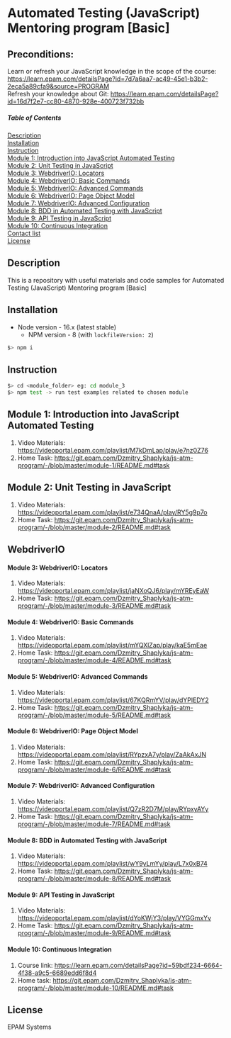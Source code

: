 # Automated Testing (JavaScript) Mentoring program [Basic]

## Preconditions:

Learn or refresh your JavaScript knowledge in the scope of the course: https://learn.epam.com/detailsPage?id=7d7a6aa7-ac49-45e1-b3b2-2eca5a89cfa9&source=PROGRAM  
Refresh your knowledge about Git: https://learn.epam.com/detailsPage?id=16d7f2e7-cc80-4870-928e-400723f732bb

##### Table of Contents

[Description](#description)  
[Installation](#installation)  
[Instruction](#instruction)  
[Module 1: Introduction into JavaScript Automated Testing](#module_1)  
[Module 2: Unit Testing in JavaScript](#module_2)  
[Module 3: WebdriverIO: Locators](#module_3)  
[Module 4: WebdriverIO: Basic Commands](#module_4)  
[Module 5: WebdriverIO: Advanced Commands](#module_5)  
[Module 6: WebdriverIO: Page Object Model](#module_6)  
[Module 7: WebdriverIO: Advanced Configuration](#module_7)  
[Module 8: BDD in Automated Testing with JavaScript](#module_8)  
[Module 9: API Testing in JavaScript](#module_9)  
[Module 10: Continuous Integration](#module_10)  
[Contact list](#contacts)  
[License](#license)

<a name="description"/>

## Description

This is a repository with useful materials and code samples for Automated Testing (JavaScript) Mentoring program [Basic]

<a name="installation"/>

## Installation

- Node version - 16.x (latest stable)
  - NPM version - 8 (with `lockfileVersion: 2`)

```sh
$> npm i
```

<a name="instruction"/>

## Instruction

```sh
$> cd <module_folder> eg: cd module_3
$> npm test -> run test examples related to chosen module
```

<a name="module_1"/>

## Module 1: Introduction into JavaScript Automated Testing

1. Video Materials: https://videoportal.epam.com/playlist/M7kDmLap/play/e7nz0Z76
1. Home Task: https://git.epam.com/Dzmitry_Shaplyka/js-atm-program/-/blob/master/module-1/README.md#task

<a name="module_2"/>

## Module 2: Unit Testing in JavaScript

1. Video Materials: https://videoportal.epam.com/playlist/e734QnaA/play/RY5g9p7o
1. Home Task: https://git.epam.com/Dzmitry_Shaplyka/js-atm-program/-/blob/master/module-2/README.md#task

## WebdriverIO

<a name="module_3"/>

#### Module 3: WebdriverIO: Locators

1. Video Materials: https://videoportal.epam.com/playlist/jaNXoQJ6/play/mYREyEaW
1. Home Task: https://git.epam.com/Dzmitry_Shaplyka/js-atm-program/-/blob/master/module-3/README.md#task

<a name="module_4"/>

#### Module 4: WebdriverIO: Basic Commands

1. Video Materials: https://videoportal.epam.com/playlist/mYQXlZap/play/kaE5mEae
1. Home Task: https://git.epam.com/Dzmitry_Shaplyka/js-atm-program/-/blob/master/module-4/README.md#task

<a name="module_5"/>

#### Module 5: WebdriverIO: Advanced Commands

1. Video Materials: https://videoportal.epam.com/playlist/67KQRmYV/play/dYPlEDY2
1. Home Task: https://git.epam.com/Dzmitry_Shaplyka/js-atm-program/-/blob/master/module-5/README.md#task

<a name="module_6"/>

#### Module 6: WebdriverIO: Page Object Model

1. Video Materials: https://videoportal.epam.com/playlist/RYpzxA7y/play/ZaAkAxJN
1. Home Task: https://git.epam.com/Dzmitry_Shaplyka/js-atm-program/-/blob/master/module-6/README.md#task

<a name="module_7"/>

#### Module 7: WebdriverIO: Advanced Configuration

1. Video Materials: https://videoportal.epam.com/playlist/Q7zR2D7M/play/RYpxyAYy
1. Home Task: https://git.epam.com/Dzmitry_Shaplyka/js-atm-program/-/blob/master/module-7/README.md#task

<a name="module_8"/>

#### Module 8: BDD in Automated Testing with JavaScript

1. Video Materials: https://videoportal.epam.com/playlist/wY9yLmYy/play/L7x0xB74
1. Home Task: https://git.epam.com/Dzmitry_Shaplyka/js-atm-program/-/blob/master/module-8/README.md#task

<a name="module_9"/>

#### Module 9: API Testing in JavaScript

1. Video Materials: https://videoportal.epam.com/playlist/dYoKWjY3/play/VYGGmxYv
1. Home Task: https://git.epam.com/Dzmitry_Shaplyka/js-atm-program/-/blob/master/module-9/README.md#task

<a name="module_10"/>

#### Module 10: Continuous Integration

1. Course link: https://learn.epam.com/detailsPage?id=59bdf234-6664-4f38-a9c5-6689edd6f8d4
1. Home task: https://git.epam.com/Dzmitry_Shaplyka/js-atm-program/-/blob/master/module-10/README.md#task

<a name="license"/>

## License

EPAM Systems
